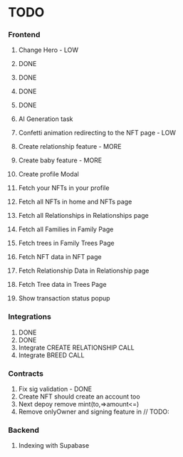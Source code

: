 # TODO

### Frontend

1. Change Hero - LOW
2. DONE
3. DONE
4. DONE
5. DONE
6. AI Generation task
7. Confetti animation redirecting to the NFT page - LOW

8. Create relationship feature - MORE
9. Create baby feature - MORE
10. Create profile Modal

11. Fetch your NFTs in your profile
12. Fetch all NFTs in home and NFTs page
13. Fetch all Relationships in Relationships page
14. Fetch all Families in Family Page
15. Fetch trees in Family Trees Page
16. Fetch NFT data in NFT page
17. Fetch Relationship Data in Relationship page
18. Fetch Tree data in Trees Page

19. Show transaction status popup

### Integrations

1. DONE
2. DONE
3. Integrate CREATE RELATIONSHIP CALL
4. Integrate BREED CALL

### Contracts

1. Fix sig validation - DONE
2. Create NFT should create an account too
3. Next depoy remove mint(to,=>amount<=)
4. Remove onlyOwner and signing feature in // TODO:

### Backend

1. Indexing with Supabase
